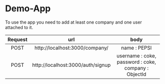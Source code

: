 # Demo-App

To use the app you need to add at least one company and one user attached to it.

| Request |      url                          |  body           |
|:-------:|:-------------:                    |:------:         |
| POST    | http://localhost:3000/company/    |name : PEPSI   |
| POST    | http://localhost:3000/auth/signup | username : coke, password : coke, company : ObjectId                             |